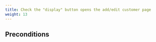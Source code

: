 ```yaml
---
title: Check the "display" button opens the add/edit customer page
weight: 13
---
```


## Preconditions


